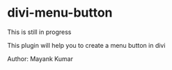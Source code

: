 # divi-menu-button
This is still in progress

This plugin will help you to create a menu button in divi

Author: Mayank Kumar
